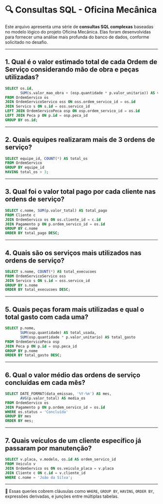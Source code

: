 # 🔍 Consultas SQL - Oficina Mecânica

Este arquivo apresenta uma série de **consultas SQL complexas** baseadas no modelo lógico do projeto Oficina Mecânica. Elas foram desenvolvidas para fornecer uma análise mais profunda do banco de dados, conforme solicitado no desafio.

---

## 1. Qual é o valor estimado total de cada Ordem de Serviço considerando mão de obra e peças utilizadas?

```sql
SELECT os.id, 
       SUM(s.valor_mao_obra + (osp.quantidade * p.valor_unitario)) AS valor_estimado
FROM OrdemServico os
JOIN OrdemServicoServico oss ON oss.ordem_servico_id = os.id
JOIN Servico s ON s.id = oss.servico_id
LEFT JOIN OrdemServicoPeca osp ON osp.ordem_servico_id = os.id
LEFT JOIN Peca p ON p.id = osp.peca_id
GROUP BY os.id;
```

---

## 2. Quais equipes realizaram mais de 3 ordens de serviço?

```sql
SELECT equipe_id, COUNT(*) AS total_os
FROM OrdemServico
GROUP BY equipe_id
HAVING total_os > 3;
```

---

## 3. Qual foi o valor total pago por cada cliente nas ordens de serviço?

```sql
SELECT c.nome, SUM(p.valor_total) AS total_pago
FROM Cliente c
JOIN OrdemServico os ON os.cliente_id = c.id
JOIN Pagamento p ON p.ordem_servico_id = os.id
GROUP BY c.nome
ORDER BY total_pago DESC;
```

---

## 4. Quais são os serviços mais utilizados nas ordens de serviço?

```sql
SELECT s.nome, COUNT(*) AS total_execucoes
FROM OrdemServicoServico oss
JOIN Servico s ON s.id = oss.servico_id
GROUP BY s.nome
ORDER BY total_execucoes DESC;
```

---

## 5. Quais peças foram mais utilizadas e qual o total gasto com cada uma?

```sql
SELECT p.nome, 
       SUM(osp.quantidade) AS total_usada, 
       SUM(osp.quantidade * p.valor_unitario) AS total_gasto
FROM OrdemServicoPeca osp
JOIN Peca p ON p.id = osp.peca_id
GROUP BY p.nome
ORDER BY total_gasto DESC;
```

---

## 6. Qual o valor médio das ordens de serviço concluídas em cada mês?

```sql
SELECT DATE_FORMAT(data_emissao, '%Y-%m') AS mes, 
       AVG(p.valor_total) AS media_os
FROM OrdemServico os
JOIN Pagamento p ON p.ordem_servico_id = os.id
WHERE os.status = 'Concluída'
GROUP BY mes
ORDER BY mes;
```

---

## 7. Quais veículos de um cliente específico já passaram por manutenção?

```sql
SELECT v.placa, v.modelo, os.id AS ordem_servico_id
FROM Veiculo v
JOIN OrdemServico os ON os.veiculo_placa = v.placa
JOIN Cliente c ON c.id = v.cliente_id
WHERE c.nome = 'João da Silva';
```

---

📝 Essas queries cobrem cláusulas como `WHERE`, `GROUP BY`, `HAVING`, `ORDER BY`, expressões derivadas, e junções entre múltiplas tabelas.

